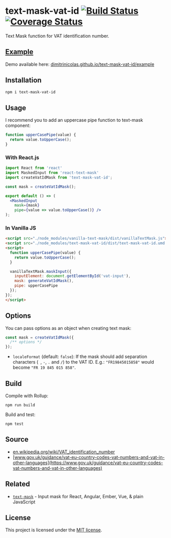 # text-mask-vat-id [![Build Status][travis badge]][travis link] [![Coverage Status][coveralls badge]][coveralls link]

Text Mask function for VAT identification number.

## [Example](https://dimitrinicolas.github.io/text-mask-vat-id/example/)

Demo available here: [dimitrinicolas.github.io/text-mask-vat-id/example](https://dimitrinicolas.github.io/text-mask-vat-id/example/)

## Installation

```bash
npm i text-mask-vat-id
```

## Usage

I recommend you to add an uppercase pipe function to text-mask component:

```js
function upperCasePipe(value) {
  return value.toUpperCase();
}
```

### With React.js

```jsx
import React from 'react'
import MaskedInput from 'react-text-mask'
import createVatIdMask from 'text-mask-vat-id';

const mask = createVatIdMask();

export default () => (
  <MaskedInput
    mask={mask}
    pipe={value => value.toUpperCase()} />
);
```

### In Vanilla JS

```html
<script src="./node_modules/vanilla-text-mask/dist/vanillaTextMask.js"></script>
<script src="./node_modules/text-mask-vat-id/dist/text-mask-vat-id.umd.min.js"></script>
<script>
  function upperCasePipe(value) {
    return value.toUpperCase();
  }

  vanillaTextMask.maskInput({
    inputElement: document.getElementById('vat-input'),
    mask: generateVatIdMask(),
    pipe: upperCasePipe
  });
});
</script>
  ```

## Options

You can pass options as an object when creating text mask:

```js
const mask = createVatIdMask({
  /** options */
});
```

- `localeFormat` (default: `false`): If the mask should add separation
characters (` `, `-`, `.` and `/`) to the VAT ID. E.g.: `"FR19845015858"` would
become `"FR 19 845 015 858"`.

## Build

Compile with Rollup:

```console
npm run build
```

Build and test:

```console
npm test
```

## Source

- [en.wikipedia.org/wiki/VAT_identification_number](https://en.wikipedia.org/wiki/VAT_identification_number)
- [www.gov.uk/guidance/vat-eu-country-codes-vat-numbers-and-vat-in-other-languages](https://www.gov.uk/guidance/vat-eu-country-codes-vat-numbers-and-vat-in-other-languages)

## Related

- [`text-mask`](https://github.com/text-mask/text-mask) - Input mask for React, Angular, Ember, Vue, & plain JavaScript

## License

This project is licensed under the [MIT license](LICENSE).

[travis badge]: https://travis-ci.org/dimitrinicolas/text-mask-vat-id.svg?branch=master
[travis link]: https://travis-ci.org/dimitrinicolas/text-mask-vat-id
[coveralls badge]: https://coveralls.io/repos/github/dimitrinicolas/text-mask-vat-id/badge.svg?branch=master
[coveralls link]: https://coveralls.io/github/dimitrinicolas/text-mask-vat-id?branch=master
